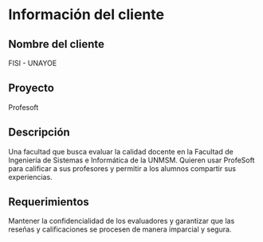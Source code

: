 # Información del cliente

## Nombre del cliente
FISI - UNAYOE
## Proyecto
Profesoft
## Descripción
Una facultad que busca evaluar la calidad docente en la Facultad de Ingeniería de Sistemas e Informática de la UNMSM. Quieren usar ProfeSoft para calificar a sus profesores y permitir a los alumnos compartir sus experiencias.
## Requerimientos
Mantener la confidencialidad de los evaluadores y garantizar que las reseñas y calificaciones se procesen de manera imparcial y segura.

